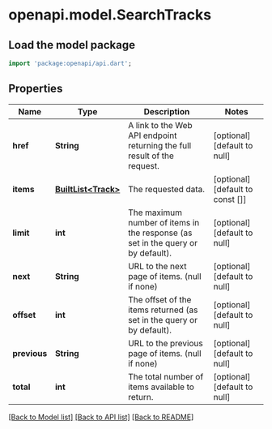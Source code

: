 # openapi.model.SearchTracks

## Load the model package
```dart
import 'package:openapi/api.dart';
```

## Properties
Name | Type | Description | Notes
------------ | ------------- | ------------- | -------------
**href** | **String** | A link to the Web API endpoint returning the full result of the request. | [optional] [default to null]
**items** | [**BuiltList&lt;Track&gt;**](Track.md) | The requested data. | [optional] [default to const []]
**limit** | **int** | The maximum number of items in the response (as set in the query or by default). | [optional] [default to null]
**next** | **String** | URL to the next page of items. (null if none) | [optional] [default to null]
**offset** | **int** | The offset of the items returned (as set in the query or by default). | [optional] [default to null]
**previous** | **String** | URL to the previous page of items. (null if none) | [optional] [default to null]
**total** | **int** | The total number of items available to return. | [optional] [default to null]

[[Back to Model list]](../README.md#documentation-for-models) [[Back to API list]](../README.md#documentation-for-api-endpoints) [[Back to README]](../README.md)


